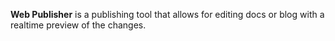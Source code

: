 **Web Publisher** is a publishing tool that allows for editing docs or blog with a realtime preview of the changes.